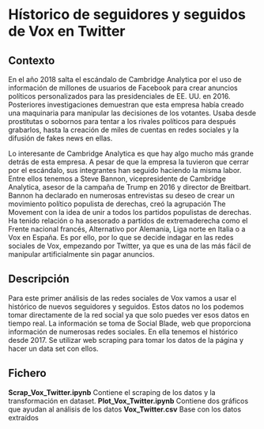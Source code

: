 # Hístorico de seguidores y seguidos de Vox en Twitter

## Contexto
En el año 2018 salta el escándalo de Cambridge Analytica por el uso de información de millones de usuarios de Facebook para crear anuncios políticos personalizados para las presidenciales de EE. UU. en 2016. Posteriores investigaciones demuestran que esta empresa había creado una maquinaria para manipular las decisiones de los votantes. Usaba desde prostitutas o sobornos para tentar a los rivales políticos para después grabarlos, hasta la creación de miles de cuentas en redes sociales y la difusión de fakes news en ellas.

Lo interesante de Cambridge Analytica es que hay algo mucho más grande detrás de esta empresa. A pesar de que la empresa la tuvieron que cerrar por el escándalo, sus integrantes han seguido haciendo la misma labor. Entre ellos tenemos a Steve Bannon, vicepresidente de Cambridge Analytica, asesor de la campaña de Trump en 2016 y director de Breitbart. Bannon ha declarado en numerosas entrevistas su deseo de crear un movimiento político populista de derechas, creó la agrupación The Movement con la idea de unir a todos los partidos populistas de derechas. Ha tenido relación o ha asesorado a partidos de extremaderecha como el Frente nacional francés, Alternativo por Alemania, Liga norte en Italia o a Vox en España.
Es por ello, por lo que se decide indagar en las redes sociales de Vox, empezando por Twitter, ya que es una de las más fácil de manipular artificialmente sin pagar anuncios.


## Descripción
Para este primer análisis de las redes sociales de Vox vamos a usar el histórico de nuevos seguidores y seguidos. Estos datos no los podemos tomar directamente de la red social ya que solo puedes ver esos datos en tiempo real. La información se toma de Social Blade, web que proporciona información de numerosas redes sociales. En ella tenemos el histórico desde 2017. Se utilizar web scraping para tomar los datos de la página y hacer un data set con ellos.

## Fichero
**Scrap_Vox_Twitter.ipynb** Contiene el scraping de los datos y la transformación en dataset.
**Plot_Vox_Twitter.ipynb** Contiene dos gráficos que ayudan al análisis de los datos
**Vox_Twitter.csv** Base con los datos extraídos

